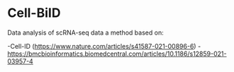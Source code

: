 # Cell-BiID

Data analysis of scRNA-seq data a method based on:

-Cell-ID (https://www.nature.com/articles/s41587-021-00896-6) 
-https://bmcbioinformatics.biomedcentral.com/articles/10.1186/s12859-021-03957-4


